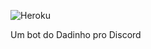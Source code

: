 ![Heroku](https://heroku-badge.herokuapp.com/?app=dadinho-discord-bot)

Um bot do Dadinho pro Discord